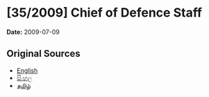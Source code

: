 # [35/2009] Chief of Defence Staff

**Date:** 2009-07-09

## Original Sources

- [English](https://documents.gov.lk/view/acts/2009/7/35-2009_E.pdf)
- [සිංහල](https://documents.gov.lk/view/acts/2009/7/35-2009_S.pdf)
- [தமிழ்](https://documents.gov.lk/view/acts/2009/7/35-2009_T.pdf)
